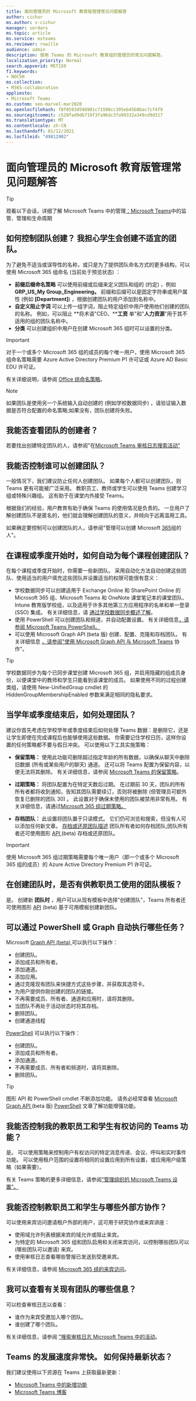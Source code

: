 ```yaml
---
title: 面向管理员的 Microsoft 教育版管理常见问题解答
author: cichur
ms.author: v-cichur
manager: serdars
ms.topic: article
ms.service: msteams
ms.reviewer: rowille
audience: admin
description: 使用 Teams 的 Microsoft 教育组的管理员的常见问题解答。
localization_priority: Normal
search.appverid: MET150
f1.keywords:
- NOCSH
ms.collection:
- M365-collaboration
appliesto:
- Microsoft Teams
ms.custom: seo-marvel-mar2020
ms.openlocfilehash: f8f8593d598901c71590cc395eb45b0bac7cf4f9
ms.sourcegitcommit: c528fad9db719f3fa96dc3fa99332a349cd9d317
ms.translationtype: MT
ms.contentlocale: zh-CN
ms.lasthandoff: 01/12/2021
ms.locfileid: "49812902"
---
```

# <a name="microsoft-education-governance-faq-for-admins"></a>面向管理员的 Microsoft 教育版管理常见问题解答

> [!Tip]
> 观看以下会话，详细了解 Microsoft Teams 中的管理[：Microsoft Teams](https://aka.ms/teams-governance)中的监管、管理和生命周期

## <a name="how-do-i-control-team-creation-im-worried-students-are-going-to-create-inappropriate-teams"></a>如何控制团队创建？ 我担心学生会创建不适宜的团队。

为了避免不适当或误导性的名称，或只是为了提供团队命名方式的更多结构，可以使用 Microsoft 365 组命名 (当前处于预览状态) ：

-   **前缀后缀命名策略** 可以使用前缀或后缀来定义团队和组的 (约定) ，例如 **GRP_US_My Group_Engineering。** 前缀和后缀可以是固定字符串或用户属性 (例如 **[Department]**) ，根据创建团队的用户添加到名称中。
-   **自定义阻止字词** 可以上传一组字词，阻止特定组织中用户使用他们创建的团队的名称。 例如，可以阻止 **将术语"CEO、****工资** 单"和"**人力资源**"用于其不适用的组的团队名称中。
-   **分类** 可以创建组织中用户在创建 Microsoft 365 组时可以设置的分类。 

> [!IMPORTANT]
> 对于一个或多个 Microsoft 365 组的成员的每个唯一用户，使用 Microsoft 365 组命名策略需要 Azure Active Directory Premium P1 许可证或 Azure AD Basic EDU 许可证。

有关详细说明，请参阅 [Office 组命名策略](https://support.office.com/article/office-365-groups-naming-policy-6ceca4d3-cad1-4532-9f0f-d469dfbbb552)。

> [!Note]
> 如果团队是使用另一个系统输入自动创建的 (例如学校数据同步) ，请验证输入数据是否符合配置的命名策略;如果没有，团队创建将失败。

## <a name="can-i-see-who-created-a-team"></a>我能否查看团队的创建者？

若要找出创建特定团队的人，请参阅"在[Microsoft Teams 审核日志搜索活动"](audit-log-events.md)

## <a name="can-i-control-who-can-create-teams"></a>我能否控制谁可以创建团队？

一般情况下，我们建议防止任何人创建团队。 如果每个人都可以创建团队，则 Teams 更有可能被广泛采用。 教职员工、教师或学生可以使用 Teams 创建学习组或特殊兴趣组。 这有助于在课堂内外接受 Teams。

根据我们的经验，用户教育有助于确保 Teams 的使用情况是负责的。 一旦用户了解创建团队不是匿名的，他们就会理解创建团队的意义，并倾向于远离滥用工具。

如果确定要控制可以创建团队的人，请参阅"管理可以创建 Microsoft [365](https://support.office.com/article/manage-who-can-create-office-365-groups-4c46c8cb-17d0-44b5-9776-005fced8e618)组的人"。

## <a name="how-do-i-automatically-create-a-team-for-each-course-at-the-beginning-of-the-semester-or-quarter"></a>在课程或季度开始时，如何自动为每个课程创建团队？

在每个课程或季度开始时，你需要一些新团队。 采用自动化方法自动创建这些团队、使用适当的用户填充这些团队并设置适当的权限可能很有意义：

-   学校数据同步可以创建适用于 Exchange Online 和 SharePoint Online 的 Microsoft 365 组、Microsoft Teams 和 OneNote 课堂笔记本的课堂团队、Intune 教育版学校组，以及适用于许多其他第三方应用程序的名单和单一登录 (SSO) 集成。 有关详细信息，请 [通过学校数据同步概述了解](https://docs.microsoft.com/schooldatasync/overview-of-school-data-sync)。
-   使用 PowerShell 可以创建团队和频道，并自动配置设置。 有关详细信息[，请参阅 Microsoft Teams PowerShell。](https://docs.microsoft.com/powershell/module/teams/?view=teams-ps)
-   可以使用 Microsoft Graph API (beta 版) 创建、配置、克隆和存档团队。 有关详细信息 [，请参阅"使用 Microsoft Graph API 与 Microsoft Teams](https://developer.microsoft.com/graph/docs/api-reference/beta/resources/teams_api_overview) 协作"。

> [!TIP]
> 学校数据同步为每个已同步课堂创建 Microsoft 365 组，[](https://techcommunity.microsoft.com/t5/School-Data-Sync/HiddenGroupMembershipEnabled-SDS-setting/td-p/159945)并启用隐藏的组成员身份，以便课堂中的教师和学生只能看到该课堂的成员。 如果使用不同的过程创建类组，请使用 New-UnifiedGroup cmdlet 的 HiddenGroupMembershipEnabled 参数来满足相同的隐私要求。

## <a name="how-do-i-deal-with-teams-when-the-semester-or-quarter-ends"></a>当学年或季度结束后，如何处理团队？

建议你首先考虑在学校学年或季度结束后如何处理 Teams 数据：是删除它，还是让学生即使在完成课程后也能够使用这些数据。 你需要记住学校日历，这样你设置的任何策略都不要与假日冲突。 可以使用以下工具实施策略：

-   **保留策略：** 使用此功能可删除超过指定年龄的所有数据，以确保从聊天中删除旧数据 (所有或某些用户的聊天) 通道。 还可以将 Teams 配置为保留内容，以便无法将其删除。 有关详细信息，请参阅 [Microsoft Teams 的保留策略](https://techcommunity.microsoft.com/t5/Microsoft-Teams-Blog/Retention-policies-for-Microsoft-Teams/ba-p/178011)。
-   **过期策略：** 将团队配置为在特定天数后过期。 在过期前 30 天，团队的所有所有者都将收到通知，告知其团队需要续订，否则将被删除 (但管理员可额外恢复已删除的团队 30) 。 此设置对于确保未使用的团队被禁用非常有用。 有关详细信息，请通过[Microsoft 365 组过期策略。](https://support.office.com/article/office-365-group-expiration-policy-8d253fe5-0e09-4b3c-8b5e-f48def064733)

-   **存档团队：** 此设置将团队置于只读模式。 它们仍可浏览和搜索，但没有人可以添加任何新文章。 [存档或还原团队描述](https://support.office.com/article/archive-or-restore-a-team-dc161cfd-b328-440f-974b-5da5bd98b5a7) 团队所有者如何存档团队;团队所有者还可使用图形 [API ](https://developer.microsoft.com/graph/docs/api-reference/beta/resources/teams_api_overview) (beta) 存档或还原团队。
 
> [!IMPORTANT]
> 使用 Microsoft 365 组过期策略需要每个唯一用户（即一个或多个 Microsoft 365 组的成员）的 Azure Active Directory Premium P1 许可证。

## <a name="are-there-team-templates-for-my-faculty-members-to-use-when-creating-a-team"></a>在创建团队时，是否有供教职员工使用的团队模板？

是。 创建新 **团队时** ，用户可以从现有模板中选择"创建团队"，Teams 所有者还可使用图形 [API](https://developer.microsoft.com/graph/docs/api-reference/beta/resources/teams_api_overview) (beta) 基于可用模板创建新团队。

## <a name="what-tasks-can-i-automate-via-powershell-or-graph"></a>可以通过 PowerShell 或 Graph 自动执行哪些任务？

Microsoft [Graph API (beta) ](https://developer.microsoft.com/graph/docs/api-reference/beta/resources/teams_api_overview) 可以执行以下操作：

-   创建团队。
-   添加成员和所有者。
-   添加通道。
-   添加应用。
-   通过克隆现有团队来快捷方式这些步骤，并获取其选项卡。
-   为用户提供你刚创建的团队的链接。
-   不再需要成员、所有者、通道和应用时，请将其删除。
-   当团队不再处于活动状态时将其存档。 
-   删除团队。
-   创建通道线程

[PowerShell](https://docs.microsoft.com/powershell/module/teams/?view=teams-ps) 可以执行以下操作：

-   创建团队。
-   添加成员和所有者。
-   添加通道。
-   不再需要成员、所有者和频道时，请将其删除。
-   删除团队。

> [!TIP]
> 图形 API 和 PowerShell cmdlet 不断添加功能。 请务必经常查看 [Microsoft Graph API ](https://developer.microsoft.com/graph/docs/api-reference/beta/resources/teams_api_overview) (beta 版) [PowerShell](https://docs.microsoft.com/powershell/module/teams/?view=teams-ps) 文章了解功能增强功能。  


## <a name="can-i-control-what-teams-features-my-faculty-and-students-have-access-to"></a>我能否控制我的教职员工和学生有权访问的 Teams 功能？

是。 可以使用策略来控制用户有权访问的特定消息传递、会议、呼叫和实时事件功能。 可以使用租户范围的设置将相同的设置应用到所有设置，或应用用户级策略（如果需要）。 

有关 Teams 策略的更多详细信息，请参阅["管理组织的 Microsoft Teams 设置"。](enable-features-office-365.md)
 
## <a name="can-i-control-what-external-parties-my-faculty-and-students-collaborate-with"></a>我能否控制教职员工和学生与哪些外部方协作？

可以使用来宾访问邀请租户外部的用户，这可用于研究协作或来宾讲座：

-   使用域允许列表根据来宾的域允许或阻止来宾。
-   为特定的 Microsoft 365 组和团队启用和关闭来宾访问，以控制哪些团队可以 (哪些团队可以邀请) 来宾。
-   使用审核日志查看哪些警报已发送到受邀来宾。

有关详细信息，请参阅 [Microsoft 365 组的来宾访问](https://support.office.com/article/Guest-access-in-Office-365-Groups-bfc7a840-868f-4fd6-a390-f347bf51aff6#PickTab=Manage)。

## <a name="what-information-can-i-review-about-existing-teams"></a>我可以查看有关现有团队的哪些信息？

可以检查审核日志以查看：

-   谁作为来宾受邀加入哪个团队。
-   谁创建了哪个团队。

有关详细信息，请参阅 ["搜索审核日志 Microsoft Teams 中的活动](audit-log-events.md)。

## <a name="teams-evolves-so-quickly-how-can-i-stay-up-to-date"></a>Teams 的发展速度非常快。 如何保持最新状态？

我们建议使用以下资源在 Teams 上获取最新更新：

-   [Microsoft Teams 中的新增功能](https://support.office.com/article/What-s-new-in-Microsoft-Teams-d7092a6d-c896-424c-b362-a472d5f105de)
-   [Microsoft Teams 博客](https://techcommunity.microsoft.com/t5/Microsoft-Teams-Blog/bg-p/MicrosoftTeamsBlog)
